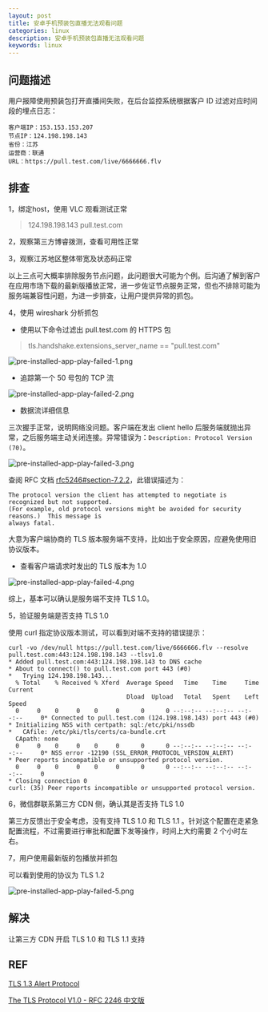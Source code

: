 ```yaml
---
layout: post
title: 安卓手机预装包直播无法观看问题
categories: linux
description: 安卓手机预装包直播无法观看问题
keywords: linux
---
```


## 问题描述

用户报障使用预装包打开直播间失败，在后台监控系统根据客户 ID 过滤对应时间段的埋点日志：

```
客户端IP：153.153.153.207
节点IP：124.198.198.143
省份：江苏
运营商：联通
URL：https://pull.test.com/live/6666666.flv 
```

## 排查

1，绑定host，使用 VLC 观看测试正常

> 124.198.198.143 pull.test.com

2，观察第三方博睿拨测，查看可用性正常

3，观察江苏地区整体带宽及状态码正常

以上三点可大概率排除服务节点问题，此问题很大可能为个例。后沟通了解到客户在应用市场下载的最新版播放正常，进一步佐证节点服务正常，但也不排除可能为服务端兼容性问题，为进一步排查，让用户提供异常的抓包。

4，使用 wireshark 分析抓包

 - 使用以下命令过滤出 pull.test.com 的 HTTPS 包

> tls.handshake.extensions_server_name == "pull.test.com"

![pre-installed-app-play-failed-1.png](https://s2.loli.net/2022/12/04/6rh31te8YfyqIMg.png)

 - 追踪第一个 50 号包的 TCP 流

![pre-installed-app-play-failed-2.png](https://s2.loli.net/2022/12/04/kRXBjUSwmINe8Hd.png)

 - 数据流详细信息

三次握手正常，说明网络没问题。客户端在发出 client hello 后服务端就抛出异常，之后服务端主动关闭连接。异常错误为：`Description: Protocol Version (70)`。

![pre-installed-app-play-failed-3.png](https://s2.loli.net/2022/12/04/YOEWeT5ALo74ju6.png)

查阅 RFC 文档 [rfc5246#section-7.2.2](https://www.rfc-editor.org/rfc/rfc5246#section-7.2.2)，此错误描述为：

```
The protocol version the client has attempted to negotiate is recognized but not supported.
(For example, old protocol versions might be avoided for security reasons.)  This message is
always fatal.
```

大意为客户端协商的 TLS 版本服务端不支持，比如出于安全原因，应避免使用旧协议版本。

 - 查看客户端请求时发出的 TLS 版本为 1.0

![pre-installed-app-play-failed-4.png](https://s2.loli.net/2022/12/04/Lq2fhmk6HDScFso.png)

综上，基本可以确认是服务端不支持 TLS 1.0。

5，验证服务端是否支持 TLS 1.0

使用 curl 指定协议版本测试，可以看到对端不支持的错误提示：

```shell
curl -vo /dev/null https://pull.test.com/live/6666666.flv --resolve pull.test.com:443:124.198.198.143 --tlsv1.0
* Added pull.test.com:443:124.198.198.143 to DNS cache
* About to connect() to pull.test.com port 443 (#0)
*   Trying 124.198.198.143...
  % Total    % Received % Xferd  Average Speed   Time    Time     Time  Current
                                 Dload  Upload   Total   Spent    Left  Speed
  0     0    0     0    0     0      0      0 --:--:-- --:--:-- --:--:--     0* Connected to pull.test.com (124.198.198.143) port 443 (#0)
* Initializing NSS with certpath: sql:/etc/pki/nssdb
*   CAfile: /etc/pki/tls/certs/ca-bundle.crt
  CApath: none
  0     0    0     0    0     0      0      0 --:--:-- --:--:-- --:--:--     0* NSS error -12190 (SSL_ERROR_PROTOCOL_VERSION_ALERT)
* Peer reports incompatible or unsupported protocol version.
  0     0    0     0    0     0      0      0 --:--:-- --:--:-- --:--:--     0
* Closing connection 0
curl: (35) Peer reports incompatible or unsupported protocol version.
```

6，微信群联系第三方 CDN 侧，确认其是否支持 TLS 1.0

第三方反馈出于安全考虑，没有支持 TLS 1.0 和 TLS 1.1 。针对这个配置在走紧急配置流程，不过需要进行审批和配置下发等操作，时间上大约需要 2 个小时左右。

7，用户使用最新版的包播放并抓包

可以看到使用的协议为 TLS 1.2

![pre-installed-app-play-failed-5.png](https://s2.loli.net/2022/12/04/hvoeVTQrc5YFkb4.png)

## 解决

让第三方 CDN 开启 TLS 1.0 和 TLS 1.1 支持

## REF

[TLS 1.3 Alert Protocol](https://github.com/halfrost/Halfrost-Field/blob/master/contents/Protocol/TLS_1.3_Alert_Protocol.md)

[The TLS Protocol V1.0 - RFC 2246 中文版](http://kipway.com/kipway_TSL.html)





